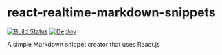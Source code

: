 # react-realtime-markdown-snippets

[![Build Status](https://travis-ci.org/matthewbdaly/react-realtime-markdown-snippets.svg)](https://travis-ci.org/matthewbdaly/react-realtime-markdown-snippets)
[![Deploy](https://www.herokucdn.com/deploy/button.png)](https://heroku.com/deploy)

A simple Markdown snippet creator that uses React.js
